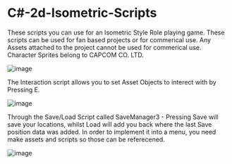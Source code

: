 # C#-2d-Isometric-Scripts

These scripts you can use for an Isometric Style Role playing game.
These scripts can be used for fan based projects or for commerical use.
Any Assets attached to the project cannot be used for commerical use. Character Sprites belong to CAPCOM CO. LTD.


![image](https://user-images.githubusercontent.com/117072680/199220365-0cbf35ef-c49c-46f2-9760-58f1c6860ef9.png)


The Interaction script allows you to set Asset Objects to interect with by Pressing E.

![image](https://user-images.githubusercontent.com/117072680/199233352-e081d95c-41c3-4f23-a96f-35745960f85f.png)

Through the Save/Load Script called SaveManager3 - Pressing Save will save your locations, whilst Load will add you back where the last Save position data was added.
In order to implement it into a menu, you need make assets and scripts so those can be referecened.

![image](https://user-images.githubusercontent.com/117072680/200930408-fc0532c2-c398-4ff6-a0ac-fe510e72d7c0.png)
